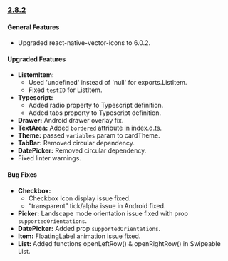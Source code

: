 ### [2.8.2](https://github.com/GeekyAnts/NativeBase/releases/tag/v2.8.2)



#### General Features

*  Upgraded react-native-vector-icons to 6.0.2. 


#### Upgraded Features

*   **ListemItem:** 
    - Used 'undefined' instead of 'null' for exports.ListItem. 
    - Fixed `testID` for ListItem.
*   **Typescript:**
    - Added radio property to Typescript definition.
    - Added tabs property to Typescript definition. 
*   **Drawer:** Android drawer overlay fix. 
*   **TextArea:** Added `bordered` attribute in index.d.ts.
*   **Theme:** passed `variables` param to cardTheme.
*   **TabBar:** Removed circular dependency. 
*   **DatePicker:** Removed circular dependency. 
*   Fixed linter warnings. 


#### Bug Fixes

*   **Checkbox:** 
    - Checkbox Icon display issue fixed. 
    - “transparent” tick/alpha issue in Android fixed. 
*   **Picker:** Landscape mode orientation issue fixed with prop `supportedOrientations`. 
*   **DatePicker:** Added prop `supportedOrientations`.
*   **Item:** FloatingLabel animation issue fixed. 
*   **List:** Added functions openLeftRow() & openRightRow() in Swipeable List. 
